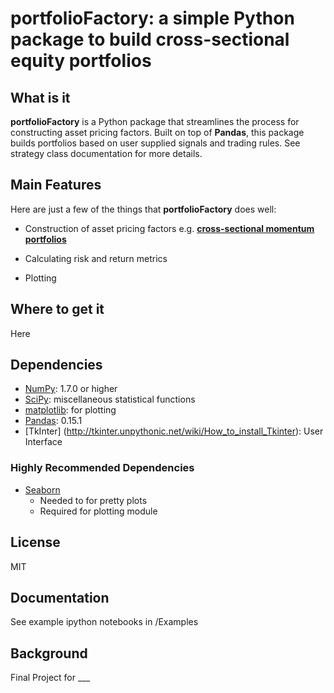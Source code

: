 
# portfolioFactory: a simple Python package to build cross-sectional equity portfolios

## What is it

**portfolioFactory** is a Python package that streamlines the process for constructing asset pricing factors.
Built on top of **Pandas**, this package builds portfolios based on user supplied signals and trading rules.
See strategy class documentation for more details.

## Main Features
Here are just a few of the things that **portfolioFactory** does well:

  - Construction of asset pricing factors e.g. [**cross-sectional momentum portfolios**][momentum] 

  - Calculating risk and return metrics
  
  - Plotting


   [momentum]: http://faculty.chicagobooth.edu/tobias.moskowitz/research/JF_12021_TMcomments.pdf

## Where to get it
Here

## Dependencies
- [NumPy](http://www.numpy.org): 1.7.0 or higher
- [SciPy](http://www.scipy.org): miscellaneous statistical functions
- [matplotlib](http://matplotlib.sourceforge.net/): for plotting
- [Pandas](http://pandas.pydata.org/): 0.15.1
- [TkInter] (http://tkinter.unpythonic.net/wiki/How_to_install_Tkinter): User Interface

### Highly Recommended Dependencies
- [Seaborn](http://stanford.edu/~mwaskom/software/seaborn/)
   - Needed to for pretty plots
   - Required for plotting module 

## License
MIT

## Documentation

See example ipython notebooks in /Examples

## Background

Final Project for ___

